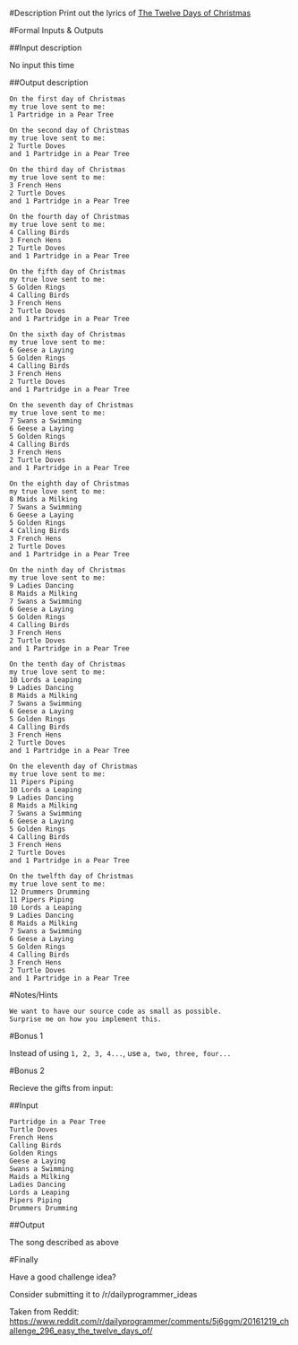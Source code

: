 #Description
Print out the lyrics of [The Twelve Days of Christmas](http://www.41051.com/xmaslyrics/twelvedays.html)

#Formal Inputs & Outputs

##Input description

No input this time

##Output description

    On the first day of Christmas
    my true love sent to me:
    1 Partridge in a Pear Tree

    On the second day of Christmas
    my true love sent to me:
    2 Turtle Doves
    and 1 Partridge in a Pear Tree

    On the third day of Christmas
    my true love sent to me:
    3 French Hens
    2 Turtle Doves
    and 1 Partridge in a Pear Tree

    On the fourth day of Christmas
    my true love sent to me:
    4 Calling Birds
    3 French Hens
    2 Turtle Doves
    and 1 Partridge in a Pear Tree

    On the fifth day of Christmas
    my true love sent to me:
    5 Golden Rings
    4 Calling Birds
    3 French Hens
    2 Turtle Doves
    and 1 Partridge in a Pear Tree

    On the sixth day of Christmas
    my true love sent to me:
    6 Geese a Laying
    5 Golden Rings
    4 Calling Birds
    3 French Hens
    2 Turtle Doves
    and 1 Partridge in a Pear Tree

    On the seventh day of Christmas
    my true love sent to me:
    7 Swans a Swimming
    6 Geese a Laying
    5 Golden Rings
    4 Calling Birds
    3 French Hens
    2 Turtle Doves
    and 1 Partridge in a Pear Tree

    On the eighth day of Christmas
    my true love sent to me:
    8 Maids a Milking
    7 Swans a Swimming
    6 Geese a Laying
    5 Golden Rings
    4 Calling Birds
    3 French Hens
    2 Turtle Doves
    and 1 Partridge in a Pear Tree

    On the ninth day of Christmas
    my true love sent to me:
    9 Ladies Dancing
    8 Maids a Milking
    7 Swans a Swimming
    6 Geese a Laying
    5 Golden Rings
    4 Calling Birds
    3 French Hens
    2 Turtle Doves
    and 1 Partridge in a Pear Tree

    On the tenth day of Christmas
    my true love sent to me:
    10 Lords a Leaping
    9 Ladies Dancing
    8 Maids a Milking
    7 Swans a Swimming
    6 Geese a Laying
    5 Golden Rings
    4 Calling Birds
    3 French Hens
    2 Turtle Doves
    and 1 Partridge in a Pear Tree

    On the eleventh day of Christmas
    my true love sent to me:
    11 Pipers Piping
    10 Lords a Leaping
    9 Ladies Dancing
    8 Maids a Milking
    7 Swans a Swimming
    6 Geese a Laying
    5 Golden Rings
    4 Calling Birds
    3 French Hens
    2 Turtle Doves
    and 1 Partridge in a Pear Tree

    On the twelfth day of Christmas
    my true love sent to me:
    12 Drummers Drumming
    11 Pipers Piping
    10 Lords a Leaping
    9 Ladies Dancing
    8 Maids a Milking
    7 Swans a Swimming
    6 Geese a Laying
    5 Golden Rings
    4 Calling Birds
    3 French Hens
    2 Turtle Doves
    and 1 Partridge in a Pear Tree

#Notes/Hints

    We want to have our source code as small as possible.
    Surprise me on how you implement this.

#Bonus 1

Instead of using `1, 2, 3, 4...`, use `a, two, three, four...`

#Bonus 2

Recieve the gifts from input:

##Input

    Partridge in a Pear Tree
    Turtle Doves
    French Hens
    Calling Birds
    Golden Rings
    Geese a Laying
    Swans a Swimming
    Maids a Milking
    Ladies Dancing
    Lords a Leaping
    Pipers Piping
    Drummers Drumming

##Output

The song described as above

#Finally

Have a good challenge idea?

Consider submitting it to /r/dailyprogrammer_ideas

Taken from Reddit: https://www.reddit.com/r/dailyprogrammer/comments/5j6ggm/20161219_challenge_296_easy_the_twelve_days_of/